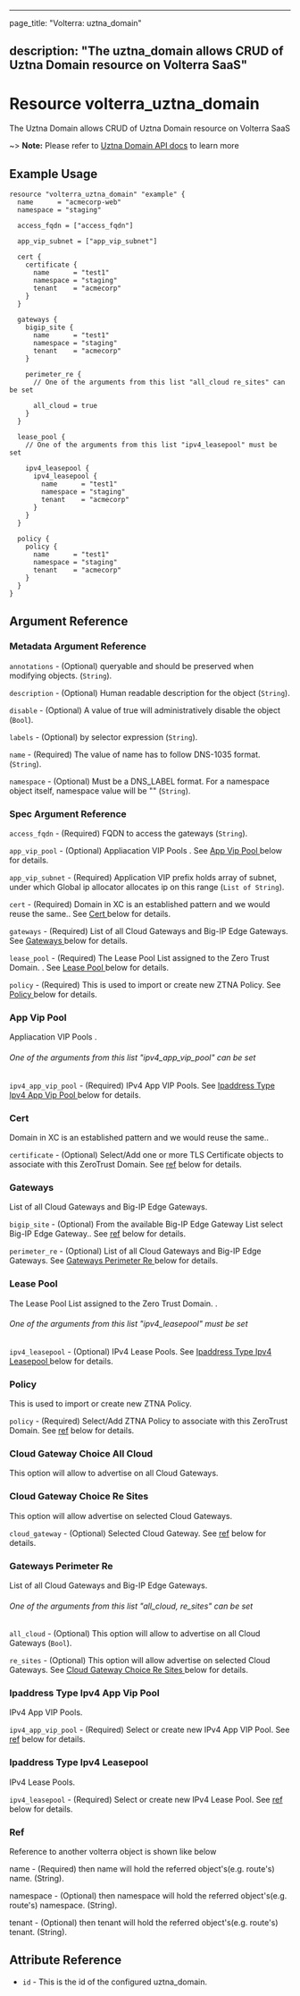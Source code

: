 ---

page_title: "Volterra: uztna_domain"

description: "The uztna_domain allows CRUD of Uztna Domain resource on Volterra SaaS"
-------------------------------------------------------------------------------------

Resource volterra_uztna_domain
==============================

The Uztna Domain allows CRUD of Uztna Domain resource on Volterra SaaS

~> **Note:** Please refer to [Uztna Domain API docs](https://docs.cloud.f5.com/docs-v2/api/uztna-domain) to learn more

Example Usage
-------------

```hcl
resource "volterra_uztna_domain" "example" {
  name      = "acmecorp-web"
  namespace = "staging"

  access_fqdn = ["access_fqdn"]

  app_vip_subnet = ["app_vip_subnet"]

  cert {
    certificate {
      name      = "test1"
      namespace = "staging"
      tenant    = "acmecorp"
    }
  }

  gateways {
    bigip_site {
      name      = "test1"
      namespace = "staging"
      tenant    = "acmecorp"
    }

    perimeter_re {
      // One of the arguments from this list "all_cloud re_sites" can be set

      all_cloud = true
    }
  }

  lease_pool {
    // One of the arguments from this list "ipv4_leasepool" must be set

    ipv4_leasepool {
      ipv4_leasepool {
        name      = "test1"
        namespace = "staging"
        tenant    = "acmecorp"
      }
    }
  }

  policy {
    policy {
      name      = "test1"
      namespace = "staging"
      tenant    = "acmecorp"
    }
  }
}

```

Argument Reference
------------------

### Metadata Argument Reference

`annotations` - (Optional) queryable and should be preserved when modifying objects. (`String`).

`description` - (Optional) Human readable description for the object (`String`).

`disable` - (Optional) A value of true will administratively disable the object (`Bool`).

`labels` - (Optional) by selector expression (`String`).

`name` - (Required) The value of name has to follow DNS-1035 format. (`String`).

`namespace` - (Optional) Must be a DNS_LABEL format. For a namespace object itself, namespace value will be "" (`String`).

### Spec Argument Reference

`access_fqdn` - (Required) FQDN to access the gateways (`String`).

`app_vip_pool` - (Optional) Appliacation VIP Pools . See [App Vip Pool ](#app-vip-pool) below for details.

`app_vip_subnet` - (Required) Application VIP prefix holds array of subnet, under which Global ip allocator allocates ip on this range (`List of String`).

`cert` - (Required) Domain in XC is an established pattern and we would reuse the same.. See [Cert ](#cert) below for details.

`gateways` - (Required) List of all Cloud Gateways and Big-IP Edge Gateways. See [Gateways ](#gateways) below for details.

`lease_pool` - (Required) The Lease Pool List assigned to the Zero Trust Domain. . See [Lease Pool ](#lease-pool) below for details.

`policy` - (Required) This is used to import or create new ZTNA Policy. See [Policy ](#policy) below for details.

### App Vip Pool

Appliacation VIP Pools .

###### One of the arguments from this list "ipv4_app_vip_pool" can be set

`ipv4_app_vip_pool` - (Required) IPv4 App VIP Pools. See [Ipaddress Type Ipv4 App Vip Pool ](#ipaddress-type-ipv4-app-vip-pool) below for details.

### Cert

Domain in XC is an established pattern and we would reuse the same..

`certificate` - (Optional) Select/Add one or more TLS Certificate objects to associate with this ZeroTrust Domain. See [ref](#ref) below for details.

### Gateways

List of all Cloud Gateways and Big-IP Edge Gateways.

`bigip_site` - (Optional) From the available Big-IP Edge Gateway List select Big-IP Edge Gateway.. See [ref](#ref) below for details.

`perimeter_re` - (Optional) List of all Cloud Gateways and Big-IP Edge Gateways. See [Gateways Perimeter Re ](#gateways-perimeter-re) below for details.

### Lease Pool

The Lease Pool List assigned to the Zero Trust Domain. .

###### One of the arguments from this list "ipv4_leasepool" must be set

`ipv4_leasepool` - (Optional) IPv4 Lease Pools. See [Ipaddress Type Ipv4 Leasepool ](#ipaddress-type-ipv4-leasepool) below for details.

### Policy

This is used to import or create new ZTNA Policy.

`policy` - (Required) Select/Add ZTNA Policy to associate with this ZeroTrust Domain. See [ref](#ref) below for details.

### Cloud Gateway Choice All Cloud

This option will allow to advertise on all Cloud Gateways.

### Cloud Gateway Choice Re Sites

This option will allow advertise on selected Cloud Gateways.

`cloud_gateway` - (Optional) Selected Cloud Gateway. See [ref](#ref) below for details.

### Gateways Perimeter Re

List of all Cloud Gateways and Big-IP Edge Gateways.

###### One of the arguments from this list "all_cloud, re_sites" can be set

`all_cloud` - (Optional) This option will allow to advertise on all Cloud Gateways (`Bool`).

`re_sites` - (Optional) This option will allow advertise on selected Cloud Gateways. See [Cloud Gateway Choice Re Sites ](#cloud-gateway-choice-re-sites) below for details.

### Ipaddress Type Ipv4 App Vip Pool

IPv4 App VIP Pools.

`ipv4_app_vip_pool` - (Required) Select or create new IPv4 App VIP Pool. See [ref](#ref) below for details.

### Ipaddress Type Ipv4 Leasepool

IPv4 Lease Pools.

`ipv4_leasepool` - (Required) Select or create new IPv4 Lease Pool. See [ref](#ref) below for details.

### Ref

Reference to another volterra object is shown like below

name - (Required) then name will hold the referred object's(e.g. route's) name. (String).

namespace - (Optional) then namespace will hold the referred object's(e.g. route's) namespace. (String).

tenant - (Optional) then tenant will hold the referred object's(e.g. route's) tenant. (String).

Attribute Reference
-------------------

-	`id` - This is the id of the configured uztna_domain.
